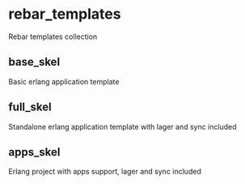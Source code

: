 rebar_templates
===============

Rebar templates collection


base_skel
---------

Basic erlang application template


full_skel
---------

Standalone erlang application template with lager and sync included


apps_skel
---------

Erlang project with apps support, lager and sync included